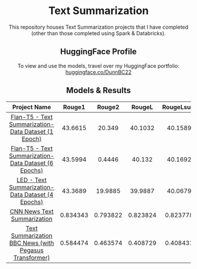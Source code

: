 <div align='center'>

<h1>
    Text Summarization
</h1>

<p>
    This repository houses Text Summarization projects that I have completed (other than those completed using Spark & Databricks).
</p>

<h2>
    HuggingFace Profile
</h2>

<p>
    To view and use the models, travel over my HuggingFace portfolio: <a href="https://huggingface.co/DunnBC22">huggingface.co/DunnBC22</a>
</p>

<h2>
    Models & Results
</h2>

  | Project Name | Rouge1 | Rouge2 | RougeL | RougeLsum |
| :---: | :---: | :---: | :---: | :---: |
| [Flan-T5 - Text Summarization-Data Dataset (1 Epoch)](https://github.com/DunnBC22/NLP_Projects/blob/main/Text%20Summarization/Text-Summarized%20Data%20-%20Comparison/Flan-T5%20-%20Text%20Summarization%20-%201%20Epoch.ipynb) | 43.6615 | 20.349 | 40.1032 | 40.1589 |
| [Flan-T5 - Text Summarization-Data Dataset (6 Epochs)](https://github.com/DunnBC22/NLP_Projects/blob/main/Text%20Summarization/Text-Summarized%20Data%20-%20Comparison/Flan-T5%20-%20Text%20Summarization%20-%206%20Epochs.ipynb) | 43.5994 | 0.4446 | 40.132 | 40.1692 |
| [LED - Text Summarization-Data Dataset (4 Epochs)](https://github.com/DunnBC22/NLP_Projects/blob/main/Text%20Summarization/Text-Summarized%20Data%20-%20Comparison/LED%20-%20Text%20Summarization%20-%204%20Epochs.ipynb) | 43.3689 | 19.9885 | 39.9887 | 40.0679 |
| [CNN News Text Summarization](https://github.com/DunnBC22/NLP_Projects/blob/main/Text%20Summarization/CNN%20News%20Text%20Summarization/CNN%20News%20Text%20Summarization.ipynb) | 0.834343 | 0.793822 | 0.823824 | 0.823778 |
| [Text Summarization BBC News (with Pegasus Transformer)](https://github.com/DunnBC22/NLP_Projects/blob/main/Text%20Summarization/BBC%20News%20Text%20Summarization/Text_Summarization_BBC_News-Pegasus.ipynb) | 0.584474 | 0.463574 | 0.408729 | 0.408431 |

</div>
